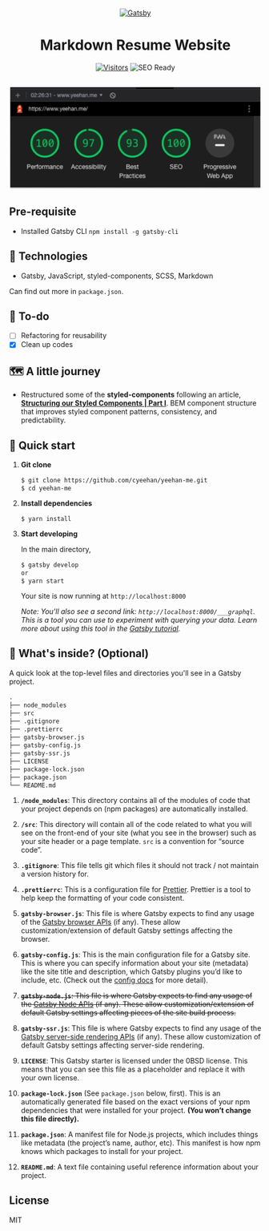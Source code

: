 #

<p align="center">
  <a href="https://www.gatsbyjs.com">
    <img alt="Gatsby" src="https://www.gatsbyjs.com/Gatsby-Monogram.svg" width="60" />
  </a>
</p>
<div align="center">
  <h1>
    Markdown Resume Website
  </h1>
  <p>
    <a href=""><img alt="Visitors" src="https://visitor-badge.glitch.me/badge?page_id=cyeehan.3891401)"></a>
    <img alt="SEO Ready" src="https://img.shields.io/badge/SEO-Ready-success?style=flat" />
  </p>

  <br/>
  <img alt="Gatsby" src="./img/lighthouse-results.png" width="700px" />
</div>

## Pre-requisite

- Installed Gatsby CLI `npm install -g gatsby-cli`

## 🥞 Technologies

- Gatsby, JavaScript, styled-components, SCSS, Markdown

Can find out more in `package.json`.

## 📝 To-do

- [ ] Refactoring for reusability
- [x] Clean up codes

## 🗺 A little journey

- Restructured some of the **styled-components** following an article, [**Structuring our Styled Components | Part I**](https://alanbsmith.medium.com/structuring-our-styled-components-part-i-2bf21fa64b28). BEM component structure that improves styled component patterns, consistency, and predictability.

## 🚀 Quick start

1. **Git clone**

   ```shell
   $ git clone https://github.com/cyeehan/yeehan-me.git
   $ cd yeehan-me
   ```

2. **Install dependencies**

   ```shell
   $ yarn install
   ```

3. **Start developing**

   In the main directory,

   ```shell
   $ gatsby develop
   or
   $ yarn start
   ```

   Your site is now running at `http://localhost:8000`

   _Note: You'll also see a second link: _`http://localhost:8000/___graphql`_. This is a tool you can use to experiment with querying your data. Learn more about using this tool in the [Gatsby tutorial](https://www.gatsbyjs.com/tutorial/part-five/#introducing-graphiql)._

## 🧐 What's inside? (Optional)

A quick look at the top-level files and directories you'll see in a Gatsby project.

    .
    ├── node_modules
    ├── src
    ├── .gitignore
    ├── .prettierrc
    ├── gatsby-browser.js
    ├── gatsby-config.js
    ├── gatsby-ssr.js
    ├── LICENSE
    ├── package-lock.json
    ├── package.json
    └── README.md

1.  **`/node_modules`**: This directory contains all of the modules of code that your project depends on (npm packages) are automatically installed.

2.  **`/src`**: This directory will contain all of the code related to what you will see on the front-end of your site (what you see in the browser) such as your site header or a page template. `src` is a convention for “source code”.

3.  **`.gitignore`**: This file tells git which files it should not track / not maintain a version history for.

4.  **`.prettierrc`**: This is a configuration file for [Prettier](https://prettier.io/). Prettier is a tool to help keep the formatting of your code consistent.

5.  **`gatsby-browser.js`**: This file is where Gatsby expects to find any usage of the [Gatsby browser APIs](https://www.gatsbyjs.com/docs/browser-apis/) (if any). These allow customization/extension of default Gatsby settings affecting the browser.

6.  **`gatsby-config.js`**: This is the main configuration file for a Gatsby site. This is where you can specify information about your site (metadata) like the site title and description, which Gatsby plugins you’d like to include, etc. (Check out the [config docs](https://www.gatsbyjs.com/docs/gatsby-config/) for more detail).

7.  <strike>**`gatsby-node.js`**: This file is where Gatsby expects to find any usage of the [Gatsby Node APIs](https://www.gatsbyjs.com/docs/node-apis/) (if any). These allow customization/extension of default Gatsby settings affecting pieces of the site build process.</strike>

8.  **`gatsby-ssr.js`**: This file is where Gatsby expects to find any usage of the [Gatsby server-side rendering APIs](https://www.gatsbyjs.com/docs/ssr-apis/) (if any). These allow customization of default Gatsby settings affecting server-side rendering.

9.  **`LICENSE`**: This Gatsby starter is licensed under the 0BSD license. This means that you can see this file as a placeholder and replace it with your own license.

10. **`package-lock.json`** (See `package.json` below, first). This is an automatically generated file based on the exact versions of your npm dependencies that were installed for your project. **(You won’t change this file directly).**

11. **`package.json`**: A manifest file for Node.js projects, which includes things like metadata (the project’s name, author, etc). This manifest is how npm knows which packages to install for your project.

12. **`README.md`**: A text file containing useful reference information about your project.

## License

MIT
